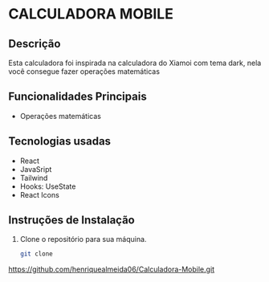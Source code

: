 # CALCULADORA MOBILE

## Descrição

Esta calculadora foi inspirada na calculadora do Xiamoi com tema dark, nela você consegue fazer operações matemáticas

## Funcionalidades Principais

- Operações matemáticas



## Tecnologias usadas

- React
- JavaSript
- Tailwind
- Hooks: UseState
- React Icons

## Instruções de Instalação

1. Clone o repositório para sua máquina.
   ```bash
   git clone 
https://github.com/henriquealmeida06/Calculadora-Mobile.git

